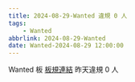 ```yaml
---
title: 2024-08-29-Wanted 違規 0 人
tags:
    - Wanted
abbrlink: 2024-08-29-Wanted
date: Wanted-2024-08-29 12:00:00
---
```

Wanted 板 [板規連結](https://www.ptt.cc/bbs/Wanted/M.1608829773.A.D3B.html)
昨天違規 0 人

